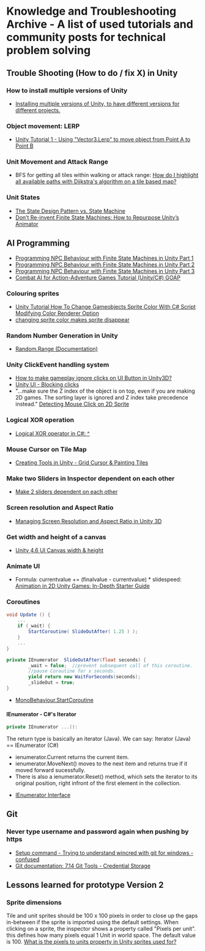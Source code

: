 # Knowledge and Troubleshooting Archive - A list of used tutorials and community posts for technical problem solving

## Trouble Shooting (How to do / fix X) in Unity

### How to install multiple versions of Unity
- [Installing multiple versions of Unity, to have different versions for different projects.](https://forum.unity.com/threads/installing-multiple-versions-of-unity-to-have-different-versions-for-different-projects.505556/)

### Object movement: LERP
- [Unity Tutorial 1 - Using "Vector3.Lerp" to move object from Point A to Point B](https://www.youtube.com/watch?v=k9FvVwd5pR4&t=175s&list=PLW5H12krTaY3XhCyksjj8WvtMIvYL5Tzq&index=7)

### Unit Movement and Attack Range
- BFS for getting all tiles within walking or attack range: [How do I highlight all available paths with Dijkstra's algorithm on a tile based map?](https://answers.unity.com/questions/1063687/how-do-i-highlight-all-available-paths-with-dijkst.html?sort=oldest)

### Unit States
- [The State Design Pattern vs. State Machine](https://www.codeproject.com/Articles/509234/The-State-Design-Pattern-vs-State-Machine)
- [Don’t Re-invent Finite State Machines: How to Repurpose Unity’s Animator](https://medium.com/the-unity-developers-handbook/dont-re-invent-finite-state-machines-how-to-repurpose-unity-s-animator-7c6c421e5785)

## AI Programming
- [Programming NPC Behaviour with Finite State Machines in Unity Part 1](https://www.youtube.com/watch?v=NEvdyefORBo)
- [Programming NPC Behaviour with Finite State Machines in Unity Part 2](https://www.youtube.com/watch?v=tdYsq96kCYI)
- [Programming NPC Behaviour with Finite State Machines in Unity Part 3](https://www.youtube.com/watch?v=5qDadIloxvU)
- [Combat AI for Action-Adventure Games Tutorial (Unity/C#) GOAP](https://www.youtube.com/watch?v=n6vn7d5R_2c)

### Colouring sprites
- [Unity Tutorial How To Change Gameobjects Sprite Color With C# Script Modifying Color Renderer Option](https://www.youtube.com/watch?v=J66UkLJHzCY&t=0s&list=PLW5H12krTaY3XhCyksjj8WvtMIvYL5Tzq&index=10)
- [changing sprite color makes sprite disappear](https://answers.unity.com/questions/1144563/changing-sprite-color-makes-sprite-disappear.html)  

### Random Number Generation in Unity
- [Random.Range (Documentation)](https://docs.unity3d.com/ScriptReference/Random.html)  

### Unity ClickEvent handling system
- [How to make gameplay ignore clicks on UI Button in Unity3D?](https://stackoverflow.com/questions/35529940/how-to-make-gameplay-ignore-clicks-on-ui-button-in-unity3d)
- [Unity UI - Blocking clicks](https://www.youtube.com/watch?v=EVZiv7DLU6E)
- "...make sure the Z index of the object is on top, even if you are making 2D games. The sorting layer is ignored and Z index take precedence instead." [Detecting Mouse Click on 2D Sprite](https://answers.unity.com/questions/574830/detecting-mouse-click-on-2d-sprite.html)

### Logical XOR operation
- [Logical XOR operator in C#: ^](http://becdetat.com/logical-xor-operator-in-c.html)

### Mouse Cursor on Tile Map
- [Creating Tools in Unity - Grid Cursor & Painting Tiles](https://www.youtube.com/watch?v=B2s7QNAvrcU)

### Make two Sliders in Inspector dependent on each other
- [Make 2 sliders dependent on each other](https://answers.unity.com/questions/1112804/make-2-sliders-dependent-on-each-other.html)

### Screen resolution and Aspect Ratio
- [Managing Screen Resolution and Aspect Ratio in Unity 3D](http://www.aclockworkberry.com/managing-screen-resolution-and-aspect-ratio-in-unity-3d/)

### Get width and height of a canvas
- [Unity 4.6 UI Canvas width & height](https://answers.unity.com/questions/889220/unity-46-ui-canvas-width-height.html)

### Animate UI
- Formula: currentvalue += (finalvalue - currentvalue) * slidespeed: [Animation in 2D Unity Games: In-Depth Starter Guide](https://www.gamasutra.com/blogs/AlexRose/20130905/199662/Animation_in_2D_Unity_Games_InDepth_Starter_Guide.php)

### Coroutines
```C#
void Update () {
    ...
    if (_wait) {
		StartCoroutine( SlideOutAfter( 1.25 ) );
	}
    ...
}

private IEnumerator  SlideOutAfter(float seconds) {
		_wait = false;	//prevent subsequent call of this coroutine.
		//pause Coroutine for x seconds.
        yield return new WaitForSeconds(seconds);
		_slideOut = true;
}
```
- [MonoBehaviour.StartCoroutine](https://docs.unity3d.com/ScriptReference/MonoBehaviour.StartCoroutine.html)

#### IEnumerator - C#'s Iterator
``` C#
private IEnumerator ...():  
```
The return type is basically an iterator (Java). We can say: Iterator (Java) == IEnumerator (C#)  
  
* ienumerator.Current returns the current item.  
* ienumerator.MoveNext() moves to the next item and returns true if it moved forward sucessfully.  
* There is also a ienumerator.Reset() method, which sets the iterator to its original position, right infront of the first element in the collection.  
- [IEnumerator Interface](https://msdn.microsoft.com/en-us/library/system.collections.ienumerator(v=vs.110).aspx)


## Git

### Never type username and password again when pushing by https
- [Setup command - Trying to understand wincred with git for windows - confused](https://stackoverflow.com/questions/38333752/trying-to-understand-wincred-with-git-for-windows-confused)
- [Git documentation: 7.14 Git Tools - Credential Storage](https://git-scm.com/book/en/v2/Git-Tools-Credential-Storage)


## Lessons learned for prototype Version 2

### Sprite dimensions
Tile and unit sprites should be 100 x 100 pixels in order to close up the gaps in-between if the sprite is imported using the default settings. When clicking on a sprite, the inspector shows a property called "Pixels per unit". this defines how many pixels equal 1 Unit in world space. The default value is 100.
[What is the pixels to units property in Unity sprites used for?](https://gamedev.stackexchange.com/questions/83433/what-is-the-pixels-to-units-property-in-unity-sprites-used-for)